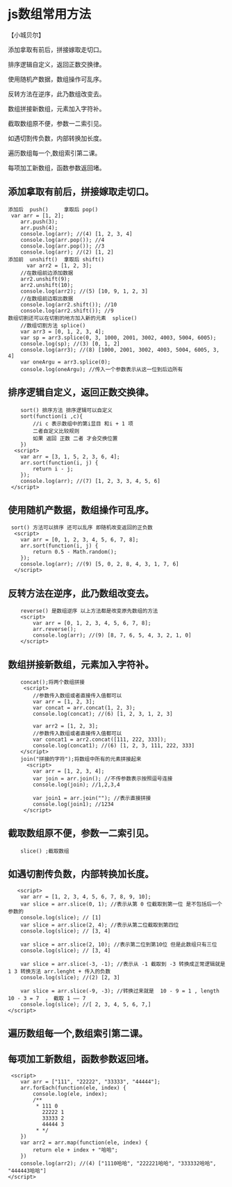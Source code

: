 # js数组常用方法

【小城贝尔】

添加拿取有前后，拼接嫁取走切口。

排序逻辑自定义，返回正数交换律。

使用随机产数据，数组操作可乱序。

反转方法在逆序，此乃数组改变去。

数组拼接新数组，元素加入字符补。

截取数组原不便，参数一二索引见。

如遇切割传负数，内部转换加长度。

遍历数组每一个,数组索引第二课。

每项加工新数组，函数参数返回堵。
##  添加拿取有前后，拼接嫁取走切口。
    添加后  push()     拿取后 pop()
     var arr = [1, 2];
        arr.push(3);
        arr.push(4);
        console.log(arr); //(4) [1, 2, 3, 4]
        console.log(arr.pop()); //4
        console.log(arr.pop()); //3
        console.log(arr); //(2) [1, 2]
    添加前  unshift()  拿取后 shift()
          var arr2 = [1, 2, 3];
        //在数组前边添加数据
        arr2.unshift(9);
        arr2.unshift(10);
        console.log(arr2); //(5) [10, 9, 1, 2, 3]
        //在数组前边取出数据
        console.log(arr2.shift()); //10
        console.log(arr2.shift()); //9
    数组切割还可以在切割的地方加入新的元素  splice()   
        //数组切割方法 splice()
        var arr3 = [0, 1, 2, 3, 4];
        var sp = arr3.splice(0, 3, 1000, 2001, 3002, 4003, 5004, 6005);
        console.log(sp); //(3) [0, 1, 2]
        console.log(arr3); //(8) [1000, 2001, 3002, 4003, 5004, 6005, 3, 4]
        var oneArgu = arr3.splice(0);
        console.log(oneArgu); //传入一个参数表示从这一位到后边所有
##  排序逻辑自定义，返回正数交换律。
        sort() 排序方法 排序逻辑可以自定义
        sort(function(i ,c){
            //i c 表示数组中的第i显目 和i + 1 项
            二者自定义比较规则 
            如果 返回 正数 二者 才会交换位置 
        })
      <script>
        var arr = [3, 1, 5, 2, 3, 6, 4];
        arr.sort(function(i, j) {
            return i - j;
        });
        console.log(arr); //(7) [1, 2, 3, 3, 4, 5, 6]
     </script>
##  使用随机产数据，数组操作可乱序。
     sort() 方法可以排序 还可以乱序 即随机改变返回的正负数
      <script>
        var arr = [0, 1, 2, 3, 4, 5, 6, 7, 8];
        arr.sort(function(i, j) {
            return 0.5 - Math.random();
        });
        console.log(arr); //(9) [5, 0, 2, 8, 4, 3, 1, 7, 6]
      </script>
##  反转方法在逆序，此乃数组改变去。
        reverse() 是数组逆序 以上方法都是改变原先数组的方法
        <script>
            var arr = [0, 1, 2, 3, 4, 5, 6, 7, 8];
            arr.reverse();
            console.log(arr); //(9) [8, 7, 6, 5, 4, 3, 2, 1, 0]
        </script>
##  数组拼接新数组，元素加入字符补。
        concat();将两个数组拼接
         <script>
            //参数传入数组或者直接传入值都可以
            var arr = [1, 2, 3];
            var concat = arr.concat(1, 2, 3);
            console.log(concat); //(6) [1, 2, 3, 1, 2, 3]

            var arr2 = [1, 2, 3];
            //参数传入数组或者直接传入值都可以
            var concat1 = arr2.concat([111, 222, 333]);
            console.log(concat1); //(6) [1, 2, 3, 111, 222, 333]
        </script>
        join("拼接的字符");将数组中所有的元素拼接起来 
          <script>
            var arr = [1, 2, 3, 4];
            var join = arr.join(); //不传参数表示按照逗号连接 
            console.log(join); //1,2,3,4

            var join1 = arr.join(""); //表示直接拼接
            console.log(join1); //1234
         </script>
##  截取数组原不便，参数一二索引见。
        slice() ;截取数组
##  如遇切割传负数，内部转换加长度。
       <script>
        var arr = [1, 2, 3, 4, 5, 6, 7, 8, 9, 10];
        var slice = arr.slice(0, 1); //表示从第 0 位截取到第一位 是不包括后一个参数的
        console.log(slice); // [1]
        var slice = arr.slice(2, 4); //表示从第二位截取到第四位
        console.log(slice); // [3, 4]

        var slice = arr.slice(2, 10); //表示第二位到第10位 但是此数组只有三位
        console.log(slice); // [3, 4]

        var slice = arr.slice(-3, -1); //表示从 -1 截取到 -3 转换成正常逻辑就是 1 3 转换方法 arr.lenght + 传入的负数
        console.log(slice); //(2) [2, 3]

        var slice = arr.slice(-9, -3); //转换过来就是  10 - 9 = 1 , length 10 - 3 = 7  ， 截取 1 —— 7
        console.log(slice); //[ 2, 3, 4, 5, 6, 7,]
    </script>



## 遍历数组每一个,数组索引第二课。

## 每项加工新数组，函数参数返回堵。


     <script>
        var arr = ["111", "22222", "33333", "44444"];
        arr.forEach(function(ele, index) {
            console.log(ele, index);
            /**
             * 111 0
               22222 1
               33333 2
               44444 3
             * */
        })
        var arr2 = arr.map(function(ele, index) {
            return ele + index + "哈哈";
        })
        console.log(arr2); //(4) ["1110哈哈", "222221哈哈", "333332哈哈", "444443哈哈"]
    </script>
